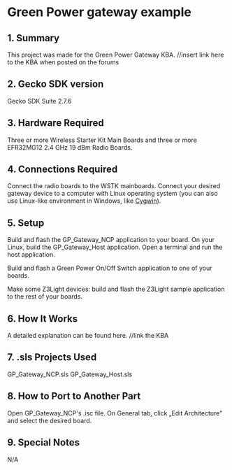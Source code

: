 # Green Power gateway example
## 1. Summary
This project was made for the Green Power Gateway KBA. //insert link here to the KBA when posted on the forums
## 2. Gecko SDK version
Gecko SDK Suite 2.7.6
## 3. Hardware Required
Three or more Wireless Starter Kit Main Boards and three or more EFR32MG12 2.4 GHz 19 dBm Radio Boards.
## 4. Connections Required
Connect the radio boards to the WSTK mainboards. Connect your desired gateway device to a computer with Linux operating system (you can also use Linux-like environment in Windows, like [Cygwin](https://www.silabs.com/community/wireless/zigbee-and-thread/knowledge-base.entry.html/2017/04/13/setting_up_cygwinfo-CA2n "Cygwin")).
## 5. Setup
Build and flash the GP_Gateway_NCP application to your board. On your Linux, build the GP_Gateway_Host application. Open a terminal and run the host application.

Build and flash a Green Power On/Off Switch application to one of your boards.

Make some Z3Light devices: build and flash the Z3Light sample application to the rest of your boards.
## 6. How It Works
A detailed explanation can be found here. //link the KBA
## 7. .sls Projects Used
GP_Gateway_NCP.sls
GP_Gateway_Host.sls
## 8. How to Port to Another Part
Open GP_Gateway_NCP's .isc file. On General tab, click „Edit Architecture” and select the desired board.
## 9. Special Notes
N/A
